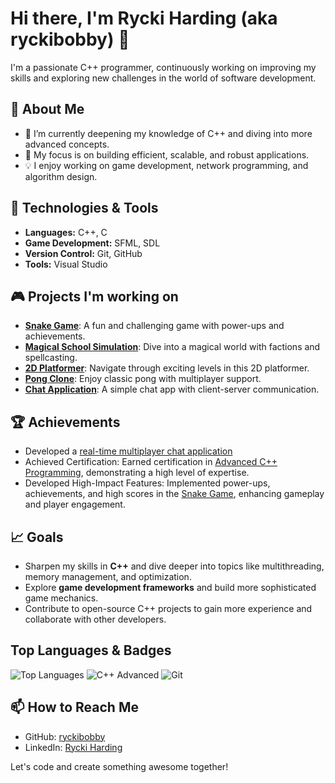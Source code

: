 # Hi there, I'm Rycki Harding (aka ryckibobby) 👋

I'm a passionate C++ programmer, continuously working on improving my skills and exploring new challenges in the world of software development.

## 🚀 About Me
- 🌱 I’m currently deepening my knowledge of C++ and diving into more advanced concepts.
- 🎯 My focus is on building efficient, scalable, and robust applications.
- 💡 I enjoy working on game development, network programming, and algorithm design.

## 🔧 Technologies & Tools
 - **Languages:** C++, C
 - **Game Development:** SFML, SDL  
 - **Version Control:** Git, GitHub  
 - **Tools:** Visual Studio  

## 🎮 Projects I'm working on
- [**Snake Game**](https://github.com/ryckibobby/snake-game): A fun and challenging game with power-ups and achievements.
- [**Magical School Simulation**](https://github.com/ryckibobby/magical-school-simulation): Dive into a magical world with factions and spellcasting.
- [**2D Platformer**](https://github.com/ryckibobby/2d-platformer): Navigate through exciting levels in this 2D platformer.
- [**Pong Clone**](https://github.com/ryckibobby/pong-clone): Enjoy classic pong with multiplayer support.
- [**Chat Application**](https://github.com/ryckibobby/chat-application): A simple chat app with client-server communication.

## 🏆 Achievements
- Developed a [real-time multiplayer chat application](#)
- Achieved Certification: Earned certification in [Advanced C++ Programming](#), demonstrating a high level of expertise.
- Developed High-Impact Features: Implemented power-ups, achievements, and high scores in the [Snake Game](https://github.com/ryckibobby/snake-game), enhancing gameplay and player engagement.

## 📈 Goals
- Sharpen my skills in **C++** and dive deeper into topics like multithreading, memory management, and optimization.
- Explore **game development frameworks** and build more sophisticated game mechanics.
- Contribute to open-source C++ projects to gain more experience and collaborate with other developers.

## Top Languages & Badges 
![Top Languages](https://github-readme-stats.vercel.app/api/top-langs/?username=ryckibobby&theme=radical)
![C++ Advanced](https://img.shields.io/badge/C%2B%2B-Advanced-%2300C4CC?style=flat&logo=cplusplus&logoColor=white)
![Git](https://img.shields.io/badge/Git-Advanced-blue)


## 📫 How to Reach Me
- GitHub: [ryckibobby](https://github.com/ryckibobby)
- LinkedIn: [Rycki Harding](https://www.linkedin.com/in/ryckiharding)

Let's code and create something awesome together!
